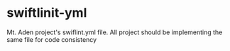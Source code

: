 # swiftlinit-yml
Mt. Aden project's swiflint.yml file. All project should be implementing the same file for code consistency
